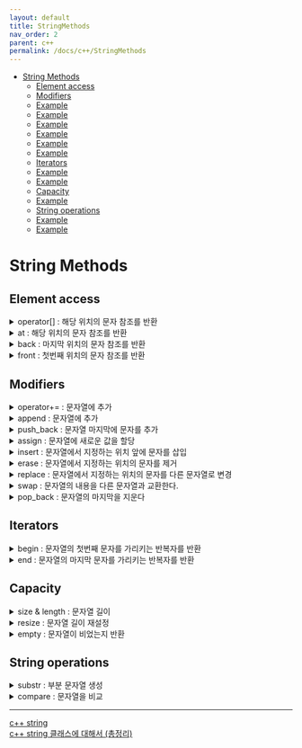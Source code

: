 ```yaml
---
layout: default
title: StringMethods
nav_order: 2
parent: c++ 
permalink: /docs/c++/StringMethods
---
```


* [String Methods](#string-methods)
  * [Element access](#element-access)
  * [Modifiers](#modifiers)
  * [Example](#example)
  * [Example](#example-1)
  * [Example](#example-2)
  * [Example](#example-3)
  * [Example](#example-4)
  * [Example](#example-5)
  * [Iterators](#iterators)
  * [Example](#example-6)
  * [Example](#example-7)
  * [Capacity](#capacity)
  * [Example](#example-8)
  * [String operations](#string-operations)
  * [Example](#example-9)
  * [Example](#example-10)

# String Methods


## Element access

<details>
<summary>operator[] : 해당 위치의 문자 참조를 반환</summary>

```cpp
char& operator[] (size_t pos);

// pos : 문자의 위치
// 반환 : 문자열의 지정된 위치에 있는 문자
```

</details>  

<details>
<summary>at : 해당 위치의 문자 참조를 반환</summary>

```cpp
char& at (size_t pos);

// pos : 문자의 위치, 문자의 위치가 아니면 out_of_range 예외가 발생
// 반환 : 문자열의 지정된 위치에 있는 문자
```

</details>  

<details>
<summary>back : 마지막 위치의 문자 참조를 반환</summary>

```cpp
char& back ();

// 반환 : 문자열의 마지막 위치에 있는 문자
```

</details>  

<details>
<summary>front : 첫번째 위치의 문자 참조를 반환</summary>

```cpp
char& front ();

// 반환 : 문자열의 첫번째 위치에 있는 문자
```

</details>  


## Modifiers

<details>
<summary>operator+= : 문자열에 추가</summary>

```cpp
string& operator+= (const string& str); // string (1)
string& operator+= (const char* s); // c-string(2)
string& operator+= (char c); // character (3)

// str : 복사되어 마지막에 붙는 문자열
// s : 복사되어 마지막에 붙는 null로 끝나는 문자 시퀀스 포인터
// c : 문자열의 값에 추가되는 문자
// 반환 : *this
```

</details>  

<details>
<summary>append : 문자열에 추가</summary>

```cpp
// string (1)	
string& append (const string& str);

// substring (2)	
string& append (const string& str, size_t subpos, size_t sublen);

// c-string (3)	
string& append (const char* s);

// buffer (4)	
string& append (const char* s, size_t n);

// fill (5)	
string& append (size_t n, char c);

// range (6)	
template <class InputIterator>
   string& append (InputIterator first, InputIterator last);

// str : 추가하려는 다른 문자열 
// subpos : 복사되는 부분 문자열의 첫번째 문자 위치
// sublen : 복사할 부분 문자열의 길이
// s : 문자 배열의 포인터
// n : 복사하려는 문자의 개수
// c : 문자 값, n번 반복
// first, last : Input iterators에서 첫번째와 마지막 위치
// il : initializer_list 객체
// 반환 : *this

```

## Example

```cpp
// appending to string
#include <iostream>
#include <string>

int main ()
{
  std::string str;
  std::string str2="Writing ";
  std::string str3="print 10 and then 5 more";

  // used in the same order as described above:
  str.append(str2);                       // "Writing "
  str.append(str3,6,3);                   // "10 "
  str.append("dots are cool",5);          // "dots "
  str.append("here: ");                   // "here: "
  str.append(10u,'.');                    // ".........."
  str.append(str3.begin()+8,str3.end());  // " and then 5 more"
  str.append<int>(5,0x2E);                // "....."

  std::cout << str << '\n';
  return 0;
}

/* output

Writing 10 dots here: .......... and then 5 more.....

*/
```

</details>  

<details>
<summary>push_back : 문자열 마지막에 문자를 추가</summary>

```cpp
void push_back (char c);

// c : 문자열에 추가되는 문자
// 반환 : 없음
```

</details>

</details>  

<details>
<summary>assign : 문자열에 새로운 값을 할당</summary>

```cpp
// string (1)	
string& assign (const string& str);

// substring (2)	
string& assign (const string& str, size_t subpos, size_t sublen);

// c-string (3)	
string& assign (const char* s);

// buffer (4)	
string& assign (const char* s, size_t n);

// fill (5)	
string& assign (size_t n, char c);

// range (6)	
template <class InputIterator>
   string& assign (InputIterator first, InputIterator last);

// str : 추가하려는 다른 문자열 
// subpos : 복사되는 부분 문자열의 첫번째 문자 위치
// sublen : 복사할 부분 문자열의 길이
// s : 문자 배열의 포인터
// n : 복사하려는 문자의 개수
// c : 문자 값, n번 반복
// first, last : Input iterators에서 첫번째와 마지막 위치
// il : initializer_list 객체
// 반환 : *this
```

## Example  

```cpp
// string::assign
#include <iostream>
#include <string>

int main ()
{
  std::string str;
  std::string base="The quick brown fox jumps over a lazy dog.";

  // used in the same order as described above:

  str.assign(base);
  std::cout << str << '\n';

  str.assign(base,10,9);
  std::cout << str << '\n';         // "brown fox"

  str.assign("pangrams are cool",7);
  std::cout << str << '\n';         // "pangram"

  str.assign("c-string");
  std::cout << str << '\n';         // "c-string"

  str.assign(10,'*');
  std::cout << str << '\n';         // "**********"

  str.assign<int>(10,0x2D);
  std::cout << str << '\n';         // "----------"

  str.assign(base.begin()+16,base.end()-12);
  std::cout << str << '\n';         // "fox jumps over"

  return 0;
}

/* output

The quick brown fox jumps over a lazy dog.
brown fox
pangram
c-string
**********
----------
fox jumps over

*/
```
</details>

<details>
<summary>insert : 문자열에서 지정하는 위치 앞에 문자를 삽입</summary>

```cpp
// string (1)	
 string& insert (size_t pos, const string& str);

// substring (2)	
 string& insert (size_t pos, const string& str, size_t subpos, size_t sublen);

// c-string (3)	
 string& insert (size_t pos, const char* s);

// buffer (4)	
 string& insert (size_t pos, const char* s, size_t n);

// fill (5)	
 string& insert (size_t pos, size_t n, char c);
    void insert (iterator p, size_t n, char c);

// single character (6)	
iterator insert (iterator p, char c);

// range (7)	
template <class InputIterator>
   void insert (iterator p, InputIterator first, InputIterator last);
   
// str : 추가하려는 다른 문자열 
// subpos : 복사되는 부분 문자열의 첫번째 문자 위치
// sublen : 복사할 부분 문자열의 길이
// s : 문자 배열의 포인터
// n : 복사하려는 문자의 개수
// c : 문자 값, n번 반복
// first, last : Input iterators에서 첫번째와 마지막 위치
// il : initializer_list 객체
// 반환 : 문자열 참조를 반환하는 경우에는 *this, 
// 반복자를 반환하는 경우에는 삽입된 첫번째 문자를 가리키는 반복자
```

## Example

```cpp
// inserting into a string
#include <iostream>
#include <string>

int main ()
{
  std::string str="to be question";
  std::string str2="the ";
  std::string str3="or not to be";
  std::string::iterator it;

  // used in the same order as described above:
  str.insert(6,str2);                 // to be (the )question
  str.insert(6,str3,3,4);             // to be (not )the question
  str.insert(10,"that is cool",8);    // to be not (that is )the question
  str.insert(10,"to be ");            // to be not (to be )that is the question
  str.insert(15,1,':');               // to be not to be(:) that is the question
  it = str.insert(str.begin()+5,','); // to be(,) not to be: that is the question
  str.insert (str.end(),3,'.');       // to be, not to be: that is the question(...)
  str.insert (it+2,str3.begin(),str3.begin()+3); // (or )

  std::cout << str << '\n';
  return 0;
}

/* output

to be, or not to be: that is the question...

*/
```

</details>

<details>
<summary>erase : 문자열에서 지정하는 위치의 문자를 제거</summary>

```cpp
// sequence (1)	
 string& erase (size_t pos = 0, size_t len = npos);

// character (2)	
iterator erase (iterator p);

// range (3)	
     iterator erase (iterator first, iterator last);
	 
// pos : 지우기 시작하는 위치, 문자열 길이를 초과하면 out_of_range
// len : 지우려는 문자의 개수
// p : 제거될 문자 반복자
// first, last : 제거할 문자열 내의 범위를 지정하는 반복자
```

</details>

<details>
<summary>replace : 문자열에서 지정하는 위치의 문자를 다른 문자열로 변경</summary>

```cpp
// string (1)	
string& replace (size_t pos,  size_t len,  const string& str);
string& replace (iterator i1, iterator i2, const string& str);

// substring (2)	
string& replace (size_t pos,  size_t len,  const string& str,
                 size_t subpos, size_t sublen);

// c-string (3)	
string& replace (size_t pos,  size_t len,  const char* s);
string& replace (iterator i1, iterator i2, const char* s);

// buffer (4)	
string& replace (size_t pos,  size_t len,  const char* s, size_t n);
string& replace (iterator i1, iterator i2, const char* s, size_t n);

// fill (5)	
string& replace (size_t pos,  size_t len,  size_t n, char c);
string& replace (iterator i1, iterator i2, size_t n, char c);

// range (6)	
template <class InputIterator>
  string& replace (iterator i1, iterator i2,
                   InputIterator first, InputIterator last);
				   
// str : 복사될 다른 문자열 
// pos : 변경될 문자의 위치
// len : 변경될 문자의 개수
// subpos : 복사되는 부분 문자열의 첫번째 문자 위치
// sublen : 복사할 부분 문자열의 길이
// s : 문자 배열의 포인터
// n : 복사하려는 문자의 개수
// c : 문자 값, n번 반복
// first, last : Input iterators에서 첫번째와 마지막 위치
// il : initializer_list 객체
// 반환 : *this
```

## Example

```cpp
// replacing in a string
#include <iostream>
#include <string>

int main ()
{
  std::string base="this is a test string.";
  std::string str2="n example";
  std::string str3="sample phrase";
  std::string str4="useful.";

  // replace signatures used in the same order as described above:

  // Using positions:                 0123456789*123456789*12345
  std::string str=base;           // "this is a test string."
  str.replace(9,5,str2);          // "this is an example string." (1)
  str.replace(19,6,str3,7,6);     // "this is an example phrase." (2)
  str.replace(8,10,"just a");     // "this is just a phrase."     (3)
  str.replace(8,6,"a shorty",7);  // "this is a short phrase."    (4)
  str.replace(22,1,3,'!');        // "this is a short phrase!!!"  (5)

  // Using iterators:                                               0123456789*123456789*
  str.replace(str.begin(),str.end()-3,str3);                    // "sample phrase!!!"      (1)
  str.replace(str.begin(),str.begin()+6,"replace");             // "replace phrase!!!"     (3)
  str.replace(str.begin()+8,str.begin()+14,"is coolness",7);    // "replace is cool!!!"    (4)
  str.replace(str.begin()+12,str.end()-4,4,'o');                // "replace is cooool!!!"  (5)
  str.replace(str.begin()+11,str.end(),str4.begin(),str4.end());// "replace is useful."    (6)
  std::cout << str << '\n';
  return 0;
}

/* output

replace is useful.

*/
```

</details>

<details>
<summary>swap : 문자열의 내용을 다른 문자열과 교환한다.</summary>

```cpp
void swap (string& str);

// str : 교환할 다른 문자열
// 반환 : 없음
```

## Example

```cpp
// swap strings
#include <iostream>
#include <string>

main ()
{
  std::string buyer ("money");
  std::string seller ("goods");

  std::cout << "Before the swap, buyer has " << buyer;
  std::cout << " and seller has " << seller << '\n';

  seller.swap (buyer);

  std::cout << " After the swap, buyer has " << buyer;
  std::cout << " and seller has " << seller << '\n';

  return 0;
}

/* output 

Before the swap, buyer has money and seller has goods
 After the swap, buyer has goods and seller has money

*/
```

</details>

<details>
<summary>pop_back : 문자열의 마지막을 지운다</summary>

```cpp
void pop_back();

// 반환 : 없음
```

## Example

```cpp
// string::pop_back
#include <iostream>
#include <string>

int main ()
{
  std::string str ("hello world!");
  str.pop_back();
  std::cout << str << '\n';
  return 0;
}

/* output 

hello world

*/
```

</details>

## Iterators

<details>
<summary>begin : 문자열의 첫번째 문자를 가리키는 반복자를 반환</summary>

```cpp
iterator begin();

// 반환 : 문자열의 첫번째 문자를 가리키는 반복자
```

## Example

```cpp
// string::begin/end
#include <iostream>
#include <string>

int main ()
{
  std::string str ("Test string");
  for ( std::string::iterator it=str.begin(); it!=str.end(); ++it)
    std::cout << *it;
  std::cout << '\n';

  return 0;
}

/* output 

Test string

*/
```

</details>

<details>
<summary>end : 문자열의 마지막 문자를 가리키는 반복자를 반환</summary>

```cpp
iterator end();

// 반환 : 문자열의 마지막 문자를 가리키는 반복자
```

## Example

```cpp
// string::begin/end
#include <iostream>
#include <string>

int main ()
{
  std::string str ("Test string");
  for ( std::string::iterator it=str.begin(); it!=str.end(); ++it)
    std::cout << *it;
  std::cout << '\n';

  return 0;
}

/* output 

Test string

*/
```

</details>

## Capacity

<details>
<summary>size & length : 문자열 길이</summary>

string::size와 string::length는 정확히 동일한 값을 반환한다.

```cpp
size_t size() const;
size_t length() const;

// 반환 : 문자열 바이트 수
```

## Example

```cpp
// string::size
#include <iostream>
#include <string>

int main ()
{
  std::string str ("Test string");
  std::cout << "The size of str is " << str.size() << " bytes.\n";
  return 0;
}

/* output 
The size of str is 11 bytes
*/
```

</details>

<details>
<summary>resize : 문자열 길이 재설정</summary>

문자열의 길이를 변경한다.  
n이 현재 문자열 길이보다 작으면 n번째 이후의 문자는 제거되며 길이가 줄어든다.  
n이 현재 문자열 길이보다 크다면 필요한 만큼 문자를 삽입하여 내용을 확장한다.  
c가 지정되었으면 c가 복사되고, 아니라면 null이 복사된다.

```cpp
void resize (size_t n);
void resize (size_t n, char c);

// n : 새 문자열 길이
// c : 새로운 공간에 넣을 문자
// 반환 : 없음
```

</details>

<details>
<summary>empty : 문자열이 비었는지 반환</summary>

```cpp
bool empty() const;

// 반환 : 문자열 길이가 0이라면 true, 아니라면 false
```

</details>

## String operations

<details>
<summary>substr : 부분 문자열 생성</summary>

```cpp
string substr (size_t pos = 0, size_t len = npos) const;

// pos : 부분 문자열로 복제될 첫번째 문자 위치, 
// 문자열 길이과 같다면 함수는 빈 문자열을 반환하고, 
// 문자열 길이보다 크다면 out_of_range
// len : 부분 문자열에 포함될 문자의 개수
// 반환 : 부분 문자열인 문자열
```

## Example

```cpp
// string::substr
#include <iostream>
#include <string>

int main ()
{
  std::string str="We think in generalities, but we live in details.";
                                           // (quoting Alfred N. Whitehead)

  std::string str2 = str.substr (3,5);     // "think"

  std::size_t pos = str.find("live");      // position of "live" in str

  std::string str3 = str.substr (pos);     // get from "live" to the end

  std::cout << str2 << ' ' << str3 << '\n';

  return 0;
}

/* output 
think live in details.
*/
```

</details>

<details>
<summary>compare : 문자열을 비교</summary>

```cpp
// string (1)	
int compare (const string& str) const;

// substrings (2)	
int compare (size_t pos, size_t len, const string& str) const;
int compare (size_t pos, size_t len, const string& str,
             size_t subpos, size_t sublen) const;

// c-string (3)	
int compare (const char* s) const;
int compare (size_t pos, size_t len, const char* s) const;

// buffer (4)	
int compare (size_t pos, size_t len, const char* s, size_t n) const;

// str : 비교하려는 다른 문자열
// pos : 비교를 시작하는 첫번째 문자열 위치
// len : 비교하는 문자열 길이
// subpos, sublen : 위의 pos, len과 같음
// s : 문자 배열의 포인터
// n : 비교하는 문자 개수
// 반환 : 문자열 간의 관계를 나타내는 부호있는 정수
```

## Example

```cpp
// comparing apples with apples
#include <iostream>
#include <string>

int main ()
{
  std::string str1 ("green apple");
  std::string str2 ("red apple");

  if (str1.compare(str2) != 0)
    std::cout << str1 << " is not " << str2 << '\n';

  if (str1.compare(6,5,"apple") == 0)
    std::cout << "still, " << str1 << " is an apple\n";

  if (str2.compare(str2.size()-5,5,"apple") == 0)
    std::cout << "and " << str2 << " is also an apple\n";

  if (str1.compare(6,5,str2,4,5) == 0)
    std::cout << "therefore, both are apples\n";

  return 0;
}

/* output 
green apple is not red apple
still, green apple is an apple
and red apple is also an apple
therefore, both are apples
*/
```

</details>

---

[c++ string](https://www.cplusplus.com/reference/string/string/)  
[c++ string 클래스에 대해서 (총정리)](https://blockdmask.tistory.com/338)  
